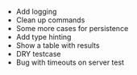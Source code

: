 * Add logging
* Clean up commands
* Some more cases for persistence
* Add type hinting
* Show a table with results
* DRY testcase
* Bug with timeouts on server test
